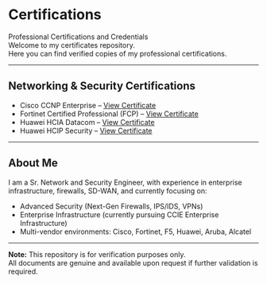 # Certifications  
Professional Certifications and Credentials  
Welcome to my certificates repository.  
Here you can find verified copies of my professional certifications.  

---

## Networking & Security Certifications  

- Cisco CCNP Enterprise – [View Certificate](./Cisco%20Certified%20Network%20Professional%20Enterprise.pdf)  
- Fortinet Certified Professional (FCP) – [View Certificate](./Fortinet%20Certified%20Professional%20Security%20Operations.pdf)  
- Huawei HCIA Datacom – [View Certificate](./Hani%20Hussein%20HCIA.pdf)  
- Huawei HCIP Security – [View Certificate](./HCIP%20Security.pdf)  
 

---

## About Me  
I am a Sr. Network and Security Engineer, with experience in enterprise infrastructure, firewalls, SD-WAN, and currently focusing on:  

- Advanced Security (Next-Gen Firewalls, IPS/IDS, VPNs)  
- Enterprise Infrastructure (currently pursuing CCIE Enterprise Infrastructure)
- Multi-vendor environments: Cisco, Fortinet, F5, Huawei, Aruba, Alcatel  

---

**Note:** This repository is for verification purposes only.  
All documents are genuine and available upon request if further validation is required.  
